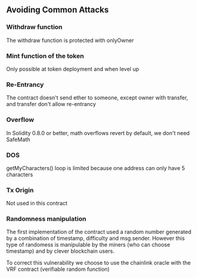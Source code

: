 ## Avoiding Common Attacks


### Withdraw function

The withdraw function is protected with onlyOwner


### Mint function of the token

Only possible at token deployment and when level up


### Re-Entrancy

The contract doesn't send ether to someone, except owner with transfer, and transfer don't allow re-entrancy


### Overflow

In Solidity 0.8.0 or better, math overflows revert by default, we don't need SafeMath


### DOS

getMyCharacters() loop is limited because one address can only have 5 characters  


### Tx Origin

Not used in this contract


### Randomness manipulation

The first implementation of the contract used a random number generated by a combination of timestamp, difficulty and msg.sender. However this type of randomess is manipulable by the miners (who can choose timestamp) and by clever blockchain users.

To correct this vulnerability we choose to use the chainlink oracle with the VRF contract (verifiable random function)
